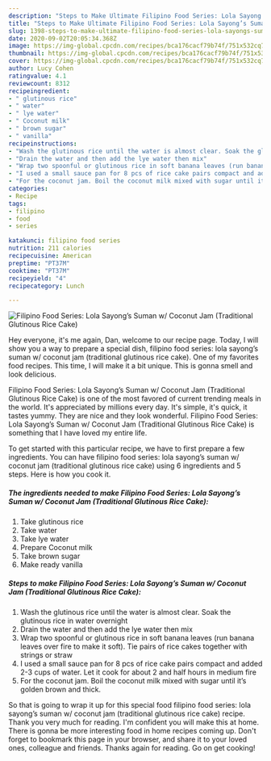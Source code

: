 ```yaml
---
description: "Steps to Make Ultimate Filipino Food Series: Lola Sayong’s Suman w/ Coconut Jam (Traditional Glutinous Rice Cake)"
title: "Steps to Make Ultimate Filipino Food Series: Lola Sayong’s Suman w/ Coconut Jam (Traditional Glutinous Rice Cake)"
slug: 1398-steps-to-make-ultimate-filipino-food-series-lola-sayongs-suman-w-coconut-jam-traditional-glutinous-rice-cake
date: 2020-09-02T20:05:34.368Z
image: https://img-global.cpcdn.com/recipes/bca176cacf79b74f/751x532cq70/filipino-food-series-lola-sayongs-suman-w-coconut-jam-traditional-glutinous-rice-cake-recipe-main-photo.jpg
thumbnail: https://img-global.cpcdn.com/recipes/bca176cacf79b74f/751x532cq70/filipino-food-series-lola-sayongs-suman-w-coconut-jam-traditional-glutinous-rice-cake-recipe-main-photo.jpg
cover: https://img-global.cpcdn.com/recipes/bca176cacf79b74f/751x532cq70/filipino-food-series-lola-sayongs-suman-w-coconut-jam-traditional-glutinous-rice-cake-recipe-main-photo.jpg
author: Lucy Cohen
ratingvalue: 4.1
reviewcount: 8312
recipeingredient:
- " glutinous rice"
- " water"
- " lye water"
- " Coconut milk"
- " brown sugar"
- " vanilla"
recipeinstructions:
- "Wash the glutinous rice until the water is almost clear. Soak the glutinous rice in water overnight"
- "Drain the water and then add the lye water then mix"
- "Wrap two spoonful or glutinous rice in soft banana leaves (run banana leaves over fire to make it soft). Tie pairs of rice cakes together with strings or straw"
- "I used a small sauce pan for 8 pcs of rice cake pairs compact and added 2-3 cups of water. Let it cook for about 2 and half hours in medium fire"
- "For the coconut jam. Boil the coconut milk mixed with sugar until it’s golden brown and thick."
categories:
- Recipe
tags:
- filipino
- food
- series

katakunci: filipino food series 
nutrition: 211 calories
recipecuisine: American
preptime: "PT37M"
cooktime: "PT37M"
recipeyield: "4"
recipecategory: Lunch

---
```



![Filipino Food Series: Lola Sayong’s Suman w/ Coconut Jam (Traditional Glutinous Rice Cake)](https://img-global.cpcdn.com/recipes/bca176cacf79b74f/751x532cq70/filipino-food-series-lola-sayongs-suman-w-coconut-jam-traditional-glutinous-rice-cake-recipe-main-photo.jpg)

Hey everyone, it's me again, Dan, welcome to our recipe page. Today, I will show you a way to prepare a special dish, filipino food series: lola sayong’s suman w/ coconut jam (traditional glutinous rice cake). One of my favorites food recipes. This time, I will make it a bit unique. This is gonna smell and look delicious.

Filipino Food Series: Lola Sayong’s Suman w/ Coconut Jam (Traditional Glutinous Rice Cake) is one of the most favored of current trending meals in the world. It's appreciated by millions every day. It's simple, it's quick, it tastes yummy. They are nice and they look wonderful. Filipino Food Series: Lola Sayong’s Suman w/ Coconut Jam (Traditional Glutinous Rice Cake) is something that I have loved my entire life.




To get started with this particular recipe, we have to first prepare a few ingredients. You can have filipino food series: lola sayong’s suman w/ coconut jam (traditional glutinous rice cake) using 6 ingredients and 5 steps. Here is how you cook it.

<!--inarticleads1-->

##### The ingredients needed to make Filipino Food Series: Lola Sayong’s Suman w/ Coconut Jam (Traditional Glutinous Rice Cake):

1. Take  glutinous rice
1. Take  water
1. Take  lye water
1. Prepare  Coconut milk
1. Take  brown sugar
1. Make ready  vanilla




<!--inarticleads2-->

##### Steps to make Filipino Food Series: Lola Sayong’s Suman w/ Coconut Jam (Traditional Glutinous Rice Cake):

1. Wash the glutinous rice until the water is almost clear. Soak the glutinous rice in water overnight
1. Drain the water and then add the lye water then mix
1. Wrap two spoonful or glutinous rice in soft banana leaves (run banana leaves over fire to make it soft). Tie pairs of rice cakes together with strings or straw
1. I used a small sauce pan for 8 pcs of rice cake pairs compact and added 2-3 cups of water. Let it cook for about 2 and half hours in medium fire
1. For the coconut jam. Boil the coconut milk mixed with sugar until it’s golden brown and thick.




So that is going to wrap it up for this special food filipino food series: lola sayong’s suman w/ coconut jam (traditional glutinous rice cake) recipe. Thank you very much for reading. I'm confident you will make this at home. There is gonna be more interesting food in home recipes coming up. Don't forget to bookmark this page in your browser, and share it to your loved ones, colleague and friends. Thanks again for reading. Go on get cooking!
